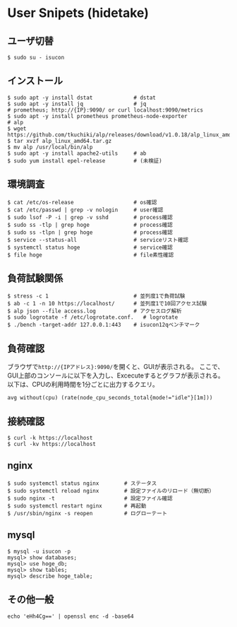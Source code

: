 # User Snipets (hidetake)

## ユーザ切替  
```
$ sudo su - isucon
```

## インストール  
```
$ sudo apt -y install dstat             # dstat
$ sudo apt -y install jq                # jq
# prometheus; http://{IP}:9090/ or curl localhost:9090/metrics
$ sudo apt -y install prometheus prometheus-node-exporter
# alp
$ wget https://github.com/tkuchiki/alp/releases/download/v1.0.18/alp_linux_amd64.tar.gz
$ tar xvzf alp_linux_amd64.tar.gz
$ mv alp /usr/local/bin/alp
$ sudo apt -y install apache2-utils     # ab
$ sudo yum install epel-release         # (未検証)
```

## 環境調査  
```
$ cat /etc/os-release                   # os確認  
$ cat /etc/passwd | grep -v nologin     # user確認  
$ sudo lsof -P -i | grep -v sshd        # process確認
$ sudo ss -tlp | grep hoge              # process確認
$ sudo ss -tlpn | grep hoge             # process確認
$ service --status-all                  # serviceリスト確認
$ systemctl status hoge                 # service確認
$ file hoge                             # file素性確認
```

## 負荷試験関係 
```
$ stress -c 1                           # 並列度1で負荷試験
$ ab -c 1 -n 10 https://localhost/      # 並列度1で10回アクセス試験
$ alp json --file access.log            # アクセスログ解析
$ sudo logrotate -f /etc/logrotate.conf.   # logrotate
$ ./bench -target-addr 127.0.0.1:443    # isucon12qベンチマーク
```
## 負荷確認  
ブラウザで`http://{IPアドレス}:9090/`を開くと、GUIが表示される。
ここで、GUI上部のコンソールに以下を入力し、Excecuteするとグラフが表示される。
以下は、CPUの利用時間を1分ごとに出力するクエリ。
```
avg without(cpu) (rate(node_cpu_seconds_total{mode!="idle"}[1m]))
```

## 接続確認
```
$ curl -k https://localhost
$ curl -kv https://localhost
```

## nginx  
```
$ sudo systemctl status nginx        # ステータス
$ sudo systemctl reload nginx        # 設定ファイルのリロード（無切断）
$ sudo nginx -t                      # 設定ファイル確認
$ sudo systemctl restart nginx       # 再起動
$ /usr/sbin/nginx -s reopen          # ログローテート
```

## mysql  
```
$ mysql -u isucon -p
mysql> show databases;
mysql> use hoge_db;
mysql> show tables;
mysql> describe hoge_table;
```

## その他一般
```
echo 'eHh4Cg==' | openssl enc -d -base64
```
